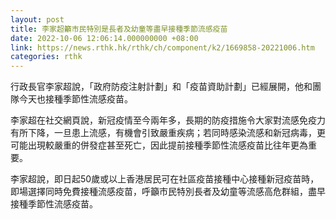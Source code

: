 ```yaml
---
layout: post
title: 李家超籲市民特別是長者及幼童等盡早接種季節流感疫苗
date: 2022-10-06 12:06:14.000000000 +08:00
link: https://news.rthk.hk/rthk/ch/component/k2/1669858-20221006.htm
categories: rthk
---
```


行政長官李家超說，「政府防疫注射計劃」和「疫苗資助計劃」已經展開，他和團隊今天也接種季節性流感疫苗。

李家超在社交網頁說，新冠疫情至今兩年多，長期的防疫措施令大家對流感免疫力有所下降，一旦患上流感，有機會引致嚴重疾病；若同時感染流感和新冠病毒，更可能出現較嚴重的併發症甚至死亡，因此提前接種季節性流感疫苗比往年更為重要。

李家超說，即日起50歲或以上香港居民可在社區疫苗接種中心接種新冠疫苗時，即場選擇同時免費接種流感疫苗，呼籲市民特別長者及幼童等流感高危群組，盡早接種季節性流感疫苗。
